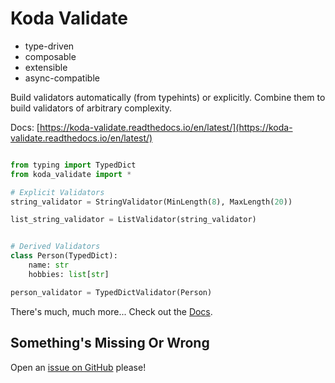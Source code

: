 # Koda Validate

- type-driven
- composable
- extensible
- async-compatible

Build validators automatically (from typehints) or explicitly. Combine them to build 
validators of arbitrary complexity.

Docs: [https://koda-validate.readthedocs.io/en/latest/](https://koda-validate.readthedocs.io/en/latest/)

```python

from typing import TypedDict 
from koda_validate import *

# Explicit Validators
string_validator = StringValidator(MinLength(8), MaxLength(20))

list_string_validator = ListValidator(string_validator)


# Derived Validators
class Person(TypedDict):
    name: str
    hobbies: list[str] 

person_validator = TypedDictValidator(Person)

```

There's much, much more... Check out the [Docs](https://koda-validate.readthedocs.io/en/latest/).


## Something's Missing Or Wrong 
Open an [issue on GitHub](https://github.com/keithasaurus/koda-validate/issues) please!

